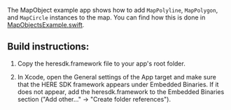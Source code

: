 The MapObject example app shows how to add `MapPolyline`, `MapPolygon`, and `MapCircle` instances to the map. You can find how this is done in [MapObjectsExample.swift](MapObjects/MapObjectsExample.swift).

Build instructions:
-------------------

1) Copy the heresdk.framework file to your app's root folder.

2) In Xcode, open the General settings of the App target and make sure that the HERE SDK framework appears under Embedded Binaries. If it does not appear, add the heresdk.framework to the Embedded Binaries section ("Add other..." -> "Create folder references").
